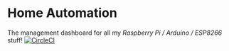 # Home Automation
The management dashboard for all my *Raspberry Pi / Arduino / ESP8266* stuff! [![CircleCI](https://circleci.com/gh/JamesClonk/home-info-dashboard.svg?style=svg&circle-token=d9c93a4216ae56eee9319fd427dc050edaf6c2a7)](https://circleci.com/gh/JamesClonk/home-info-dashboard)
